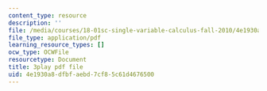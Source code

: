 ```yaml
---
content_type: resource
description: ''
file: /media/courses/18-01sc-single-variable-calculus-fall-2010/4e1930a8dfbfaebd7cf85c61d4676500_7K1sB05pE0A.pdf
file_type: application/pdf
learning_resource_types: []
ocw_type: OCWFile
resourcetype: Document
title: 3play pdf file
uid: 4e1930a8-dfbf-aebd-7cf8-5c61d4676500
---
```

